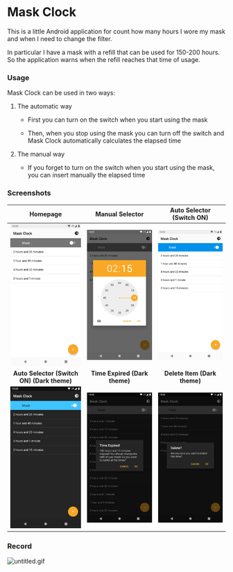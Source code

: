 # Mask Clock

This is a little Android application for count how many hours I wore my mask and when I need to change the filter.

In particular I have a mask with a refill that can be used for 150-200 hours. So the application warns when the refill reaches that time of usage.

### Usage

Mask Clock can be used in two ways:

1. The automatic way
   
   - First you can turn on the switch when you start using the mask
   
   - Then, when you stop using the mask you can turn off the switch and Mask Clock automatically calculates the elapsed time

2. The manual way
   
   - If you forget to turn on the switch when you start using the mask, you can insert manually the elapsed time

### Screenshots

| **Homepage**                                                      | **Manual Selector**                                        | **Auto Selector (Switch ON)**                             |
|:-----------------------------------------------------------------:|:----------------------------------------------------------:|:---------------------------------------------------------:|
| ![screen1](https://github.com/leofracca/mask_clock/blob/master/docs/Screenshot_1599578674.png) | ![screen2](https://github.com/leofracca/mask_clock/blob/master/docs/Screenshot_1599578755.png) | ![screen3](https://github.com/leofracca/mask_clock/blob/master/docs/Screenshot_1599578767.png) |
| **Auto Selector (Switch ON) (Dark theme)**                        | **Time Expired (Dark theme)**                              | **Delete Item (Dark theme)**                              |
| ![screen4](https://github.com/leofracca/mask_clock/blob/master/docs/Screenshot_1599578784.png)         | ![screen5](https://github.com/leofracca/mask_clock/blob/master/docs/Screenshot_1599579031.png)  | ![screen6](https://github.com/leofracca/mask_clock/blob/master/docs/Screenshot_1599581551.png) |




### Record

![untitled.gif](https://github.com/leofracca/mask_clock/blob/master/docs/untitled.gif)
